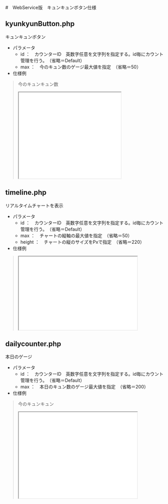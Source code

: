 #　WebService版　キュンキュンボタン仕様

## kyunkyunButton.php
キュンキュンボタン
- パラメータ
    - id ：　カウンターID　英数字任意を文字列を指定する。id毎にカウント管理を行う。　（省略＝Default）
    - max ：　今のキュン数のゲージ最大値を指定　（省略＝50）
- 仕様例
> <p>今のキュンキュン数</p>
> <iframe class="center_iframe" src="./kyunkyunButton.php?id=ogjin&max=10"  width="320px" Height="270px" scrolling="no"></iframe>



## timeline.php
リアルタイムチャートを表示
- パラメータ
    - id ：　カウンターID　英数字任意を文字列を指定する。id毎にカウント管理を行う。　（省略＝Default）
    - max ：　チャートの縦軸の最大値を指定　（省略＝50）
    - height ：　チャートの縦のサイズをPxで指定　（省略＝220）
- 仕様例
> <iframe class="center_iframe" src="./timeline.php?id=ogjin&height=220&max=10"  width="80%" Height="230px" scrolling="no"></iframe>


## dailycounter.php
本日のゲージ
- パラメータ
    - id ：　カウンターID　英数字任意を文字列を指定する。id毎にカウント管理を行う。　（省略＝Default）
    - max ：　本日のキュン数のゲージ最大値を指定　（省略＝200）
- 仕様例
> <p>今のキュンキュン</p>
> <iframe class="center_iframe" src="./dailycounter.php?id=ogjin&max=10"  width="80%" Height="270px" scrolling="no"></iframe>

    